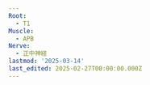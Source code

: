 ```yaml
---
Root:
  - T1
Muscle:
  - APB
Nerve:
  - 正中神経
lastmod: '2025-03-14'
last_edited: 2025-02-27T00:00:00.000Z
---
```



